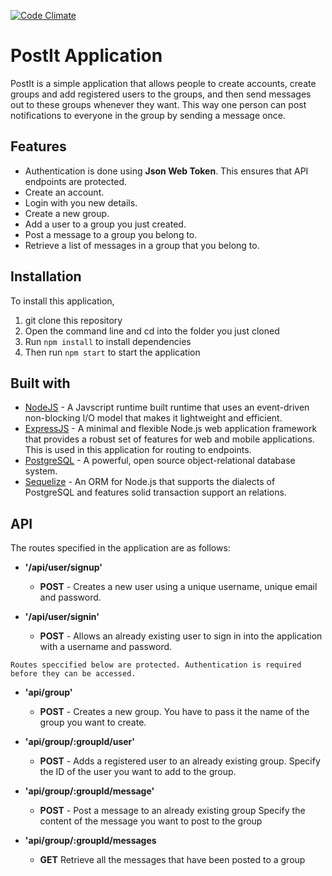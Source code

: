 [![Code Climate](https://codeclimate.com/github/temiooo/PostIt-Application/badges/gpa.svg)](https://codeclimate.com/github/temiooo/PostIt-Application)
# PostIt Application
PostIt is a simple application that allows people to create accounts, create groups and add registered users to the groups, and then send messages out to these groups whenever they want. This way one person can post notifications to everyone in the group by sending a message once. 

## Features
* Authentication is done using **Json Web Token**. This ensures that API endpoints are protected.
* Create an account.
* Login with you new details.
* Create a new group.
* Add a user to a group you just created.
* Post a message to a group you belong to.
* Retrieve a list of messages in a group that you belong to.

## Installation
To install this application, 
1. git clone this repository
2. Open the command line and cd into the folder you just cloned
3. Run ```npm install``` to install dependencies
4. Then run ```npm start``` to start the application

## Built with
* [NodeJS](https://nodejs.org/en/) - A Javscript runtime built runtime that uses an event-driven non-blocking I/O model that makes it lightweight and efficient.
* [ExpressJS](http://expressjs.com/) - A minimal and flexible Node.js web application framework that provides a robust set of features for web and mobile applications. This is used in this application for routing to endpoints.
* [PostgreSQL](https://www.postgresql.org/) - A powerful, open source object-relational database system.
* [Sequelize](http://docs.sequelizejs.com/) - An ORM for Node.js that supports the dialects of PostgreSQL and features solid transaction support an relations.

## API
The routes specified in the application are as follows:
- **'/api/user/signup'**
    - **POST** - Creates a new user using a unique username, unique email and password.

- **'/api/user/signin'**
    - **POST** - Allows an already existing user to sign in into the application with a username and password.

```
Routes speccified below are protected. Authentication is required before they can be accessed.
```
- **'api/group'**
    - **POST** - Creates a new group. You have to pass it the name of the group you want to create.

- **'api/group/:groupId/user'**
    - **POST** - Adds a registered user to an already existing group. Specify the ID of the user you want to add to the group.
- **'api/group/:groupId/message'**
    - **POST** - Post a message to an already existing group
    Specify the content of the message you want to post to the group
- **'api/group/:groupId/messages**
    - **GET** Retrieve all the messages that have been posted to a group
